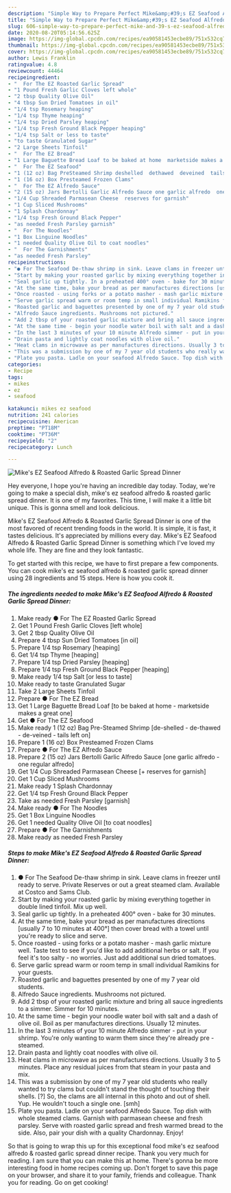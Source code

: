 ```yaml
---
description: "Simple Way to Prepare Perfect Mike&amp;#39;s EZ Seafood Alfredo &amp;amp; Roasted Garlic Spread Dinner"
title: "Simple Way to Prepare Perfect Mike&amp;#39;s EZ Seafood Alfredo &amp;amp; Roasted Garlic Spread Dinner"
slug: 606-simple-way-to-prepare-perfect-mike-and-39-s-ez-seafood-alfredo-and-amp-roasted-garlic-spread-dinner
date: 2020-08-20T05:14:56.625Z
image: https://img-global.cpcdn.com/recipes/ea90581453ecbe89/751x532cq70/mikes-ez-seafood-alfredo-roasted-garlic-spread-dinner-recipe-main-photo.jpg
thumbnail: https://img-global.cpcdn.com/recipes/ea90581453ecbe89/751x532cq70/mikes-ez-seafood-alfredo-roasted-garlic-spread-dinner-recipe-main-photo.jpg
cover: https://img-global.cpcdn.com/recipes/ea90581453ecbe89/751x532cq70/mikes-ez-seafood-alfredo-roasted-garlic-spread-dinner-recipe-main-photo.jpg
author: Lewis Franklin
ratingvalue: 4.8
reviewcount: 44464
recipeingredient:
- "  For The EZ Roasted Garlic Spread"
- "1 Pound Fresh Garlic Cloves left whole"
- "2 tbsp Quality Olive Oil"
- "4 tbsp Sun Dried Tomatoes in oil"
- "1/4 tsp Rosemary heaping"
- "1/4 tsp Thyme heaping"
- "1/4 tsp Dried Parsley heaping"
- "1/4 tsp Fresh Ground Black Pepper heaping"
- "1/4 tsp Salt or less to taste"
- "to taste Granulated Sugar"
- "2 Large Sheets Tinfoil"
- "  For The EZ Bread"
- "1 Large Baguette Bread Loaf to be baked at home  marketside makes a great one"
- "  For The EZ Seafood"
- "1 (12 oz) Bag PreSteamed Shrimp deshelled  dethawed  deveined  tails left on"
- "1 (16 oz) Box Presteamed Frozen Clams"
- "  For The EZ Alfredo Sauce"
- "2 (15 oz) Jars Bertolli Garlic Alfredo Sauce one garlic alfredo  one regular alfredo"
- "1/4 Cup Shreaded Parmasean Cheese  reserves for garnish"
- "1 Cup Sliced Mushrooms"
- "1 Splash Chardonnay"
- "1/4 tsp Fresh Ground Black Pepper"
- "as needed Fresh Parsley garnish"
- "  For The Noodles"
- "1 Box Linguine Noodles"
- "1 needed Quality Olive Oil to coat noodles"
- "  For The Garnishments"
- "as needed Fresh Parsley"
recipeinstructions:
- "● For The Seafood De-thaw shrimp in sink. Leave clams in freezer until ready to serve. Private Reserves or out a great steamed clam. Available at Costco and Sams Club."
- "Start by making your roasted garlic by mixing everything together in double lined tinfoil. Mix up well."
- "Seal garlic up tightly. In a preheated 400° oven - bake for 30 minutes."
- "At the same time, bake your bread as per manufactures directions [usually 7 to 10 minutes at 400°] then cover bread with a towel until you&#39;re ready to slice and serve."
- "Once roasted - using forks or a potato masher - mash garlic mixture well. Taste test to see if you&#39;d like to add additional herbs or salt. If you feel it&#39;s too salty - no worries. Just add additional sun dried tomatoes."
- "Serve garlic spread warm or room temp in small individual Ramikins for your guests."
- "Roasted garlic and baguettes presented by one of my 7 year old students."
- "Alfredo Sauce ingredients. Mushrooms not pictured."
- "Add 2 tbsp of your roasted garlic mixture and bring all sauce ingredients to a simmer. Simmer for 10 minutes."
- "At the same time - begin your noodle water boil with salt and a dash of olive oil. Boil as per manufactures directions. Usually 12 minutes."
- "In the last 3 minutes of your 10 minute Alfredo simmer - put in your shrimp. You&#39;re only wanting to warm them since they&#39;re already pre -steamed."
- "Drain pasta and lightly coat noodles with olive oil."
- "Heat clams in microwave as per manufactures directions. Usually 3 to 5 minutes. Place any residual juices from that steam in your pasta and mix."
- "This was a submission by one of my 7 year old students who really wanted to try clams but couldn&#39;t stand the thought of touching their shells. [?] So, the clams are all internal in this photo and out of shell. Yup. He wouldn&#39;t touch a single one. [smh]"
- "Plate you pasta. Ladle on your seafood Alfredo Sauce. Top dish with whole steamed clams. Garnish with parmasean cheese and fresh parsley. Serve with roasted garlic spread and fresh warmed bread to the side. Also, pair your dish with a quality Chardonnay. Enjoy!"
categories:
- Recipe
tags:
- mikes
- ez
- seafood

katakunci: mikes ez seafood 
nutrition: 241 calories
recipecuisine: American
preptime: "PT18M"
cooktime: "PT36M"
recipeyield: "2"
recipecategory: Lunch

---
```



![Mike&#39;s EZ Seafood Alfredo &amp; Roasted Garlic Spread Dinner](https://img-global.cpcdn.com/recipes/ea90581453ecbe89/751x532cq70/mikes-ez-seafood-alfredo-roasted-garlic-spread-dinner-recipe-main-photo.jpg)

Hey everyone, I hope you're having an incredible day today. Today, we're going to make a special dish, mike&#39;s ez seafood alfredo &amp; roasted garlic spread dinner. It is one of my favorites. This time, I will make it a little bit unique. This is gonna smell and look delicious.

Mike&#39;s EZ Seafood Alfredo &amp; Roasted Garlic Spread Dinner is one of the most favored of recent trending foods in the world. It is simple, it is fast, it tastes delicious. It's appreciated by millions every day. Mike&#39;s EZ Seafood Alfredo &amp; Roasted Garlic Spread Dinner is something which I've loved my whole life. They are fine and they look fantastic.




To get started with this recipe, we have to first prepare a few components. You can cook mike&#39;s ez seafood alfredo &amp; roasted garlic spread dinner using 28 ingredients and 15 steps. Here is how you cook it.

<!--inarticleads1-->

##### The ingredients needed to make Mike&#39;s EZ Seafood Alfredo &amp; Roasted Garlic Spread Dinner:

1. Make ready  ● For The EZ Roasted Garlic Spread
1. Get 1 Pound Fresh Garlic Cloves [left whole]
1. Get 2 tbsp Quality Olive Oil
1. Prepare 4 tbsp Sun Dried Tomatoes [in oil]
1. Prepare 1/4 tsp Rosemary [heaping]
1. Get 1/4 tsp Thyme [heaping]
1. Prepare 1/4 tsp Dried Parsley [heaping]
1. Prepare 1/4 tsp Fresh Ground Black Pepper [heaping]
1. Make ready 1/4 tsp Salt [or less to taste]
1. Make ready to taste Granulated Sugar
1. Take 2 Large Sheets Tinfoil
1. Prepare  ● For The EZ Bread
1. Get 1 Large Baguette Bread Loaf [to be baked at home - marketside makes a great one]
1. Get  ● For The EZ Seafood
1. Make ready 1 (12 oz) Bag Pre-Steamed Shrimp [de-shelled - de-thawed - de-veined - tails left on]
1. Prepare 1 (16 oz) Box Presteamed Frozen Clams
1. Prepare  ● For The EZ Alfredo Sauce
1. Prepare 2 (15 oz) Jars Bertolli Garlic Alfredo Sauce [one garlic alfredo - one regular alfredo]
1. Get 1/4 Cup Shreaded Parmasean Cheese [+ reserves for garnish]
1. Get 1 Cup Sliced Mushrooms
1. Make ready 1 Splash Chardonnay
1. Get 1/4 tsp Fresh Ground Black Pepper
1. Take as needed Fresh Parsley [garnish]
1. Make ready  ● For The Noodles
1. Get 1 Box Linguine Noodles
1. Get 1 needed Quality Olive Oil [to coat noodles]
1. Prepare  ● For The Garnishments
1. Make ready as needed Fresh Parsley




<!--inarticleads2-->

##### Steps to make Mike&#39;s EZ Seafood Alfredo &amp; Roasted Garlic Spread Dinner:

1. ● For The Seafood De-thaw shrimp in sink. Leave clams in freezer until ready to serve. Private Reserves or out a great steamed clam. Available at Costco and Sams Club.
1. Start by making your roasted garlic by mixing everything together in double lined tinfoil. Mix up well.
1. Seal garlic up tightly. In a preheated 400° oven - bake for 30 minutes.
1. At the same time, bake your bread as per manufactures directions [usually 7 to 10 minutes at 400°] then cover bread with a towel until you&#39;re ready to slice and serve.
1. Once roasted - using forks or a potato masher - mash garlic mixture well. Taste test to see if you&#39;d like to add additional herbs or salt. If you feel it&#39;s too salty - no worries. Just add additional sun dried tomatoes.
1. Serve garlic spread warm or room temp in small individual Ramikins for your guests.
1. Roasted garlic and baguettes presented by one of my 7 year old students.
1. Alfredo Sauce ingredients. Mushrooms not pictured.
1. Add 2 tbsp of your roasted garlic mixture and bring all sauce ingredients to a simmer. Simmer for 10 minutes.
1. At the same time - begin your noodle water boil with salt and a dash of olive oil. Boil as per manufactures directions. Usually 12 minutes.
1. In the last 3 minutes of your 10 minute Alfredo simmer - put in your shrimp. You&#39;re only wanting to warm them since they&#39;re already pre -steamed.
1. Drain pasta and lightly coat noodles with olive oil.
1. Heat clams in microwave as per manufactures directions. Usually 3 to 5 minutes. Place any residual juices from that steam in your pasta and mix.
1. This was a submission by one of my 7 year old students who really wanted to try clams but couldn&#39;t stand the thought of touching their shells. [?] So, the clams are all internal in this photo and out of shell. Yup. He wouldn&#39;t touch a single one. [smh]
1. Plate you pasta. Ladle on your seafood Alfredo Sauce. Top dish with whole steamed clams. Garnish with parmasean cheese and fresh parsley. Serve with roasted garlic spread and fresh warmed bread to the side. Also, pair your dish with a quality Chardonnay. Enjoy!




So that is going to wrap this up for this exceptional food mike&#39;s ez seafood alfredo &amp; roasted garlic spread dinner recipe. Thank you very much for reading. I am sure that you can make this at home. There's gonna be more interesting food in home recipes coming up. Don't forget to save this page on your browser, and share it to your family, friends and colleague. Thank you for reading. Go on get cooking!
